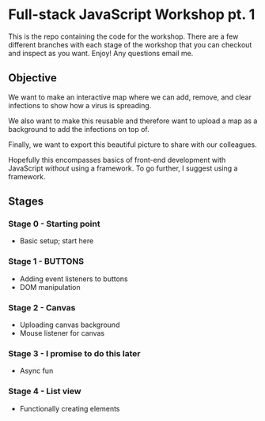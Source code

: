 # Full-stack JavaScript Workshop pt. 1

This is the repo containing the code for the workshop. There are a few different branches with each stage of the workshop that you can checkout and inspect as you want. Enjoy! Any questions email me.

## Objective

We want to make an interactive map where we can add, remove, and clear infections to show how a virus is spreading.

We also want to make this reusable and therefore want to upload a map as a background to add the infections on top of.

Finally, we want to export this beautiful picture to share with our colleagues.

Hopefully this encompasses basics of front-end development with JavaScript *without* using a framework. To go further, I suggest using a framework.

## Stages

### Stage 0 - Starting point
- Basic setup; start here

### Stage 1 - BUTTONS
- Adding event listeners to buttons
- DOM manipulation

### Stage 2 - Canvas
- Uploading canvas background
- Mouse listener for canvas

### Stage 3 - I promise to do this later
- Async fun

### Stage 4 - List view
- Functionally creating elements
